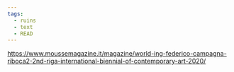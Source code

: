 ```yaml
---
tags:
  - ruins
  - text
  - READ
---
```


https://www.moussemagazine.it/magazine/world-ing-federico-campagna-riboca2-2nd-riga-international-biennial-of-contemporary-art-2020/

